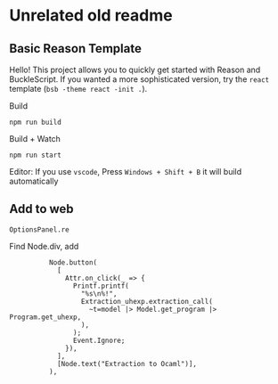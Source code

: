 # Unrelated old readme
## Basic Reason Template

Hello! This project allows you to quickly get started with Reason and BuckleScript. If you wanted a more sophisticated version, try the `react` template (`bsb -theme react -init .`).

Build
```
npm run build
```

Build + Watch
```
npm run start
```
Editor: If you use `vscode`, Press `Windows + Shift + B` it will build automatically

## Add to web
```
OptionsPanel.re
```
Find Node.div, add
```
          Node.button(
            [
              Attr.on_click(_ => {
                Printf.printf(
                  "%s\n%!",
                  Extraction_uhexp.extraction_call(
                    ~t=model |> Model.get_program |> Program.get_uhexp,
                  ),
                );
                Event.Ignore;
              }),
            ],
            [Node.text("Extraction to Ocaml")],
          ),
```